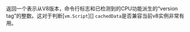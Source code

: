<!-- YAML
added: v8.0.0
-->

返回一个表示从V8版本，命令行标志和已检测到的CPU功能派生的“version tag”的整数。这对于判断[`vm.Script`][] `cachedData`是否兼容当前v8实例非常有用。
